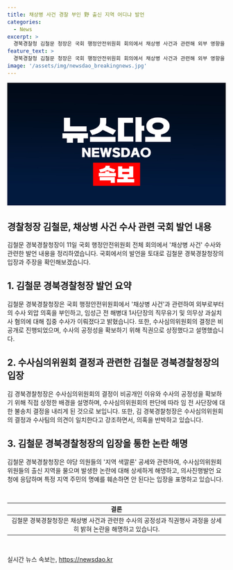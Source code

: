 ```yaml
---
title: 채상병 사건 경찰 부인 野 출신 지역 어디냐 발언
categories:
  - News
excerpt: >
  경북경찰청 김철문 청장은 국회 행정안전위원회 회의에서 채상병 사건과 관련해 외부 영향을 부정하며, 관련 피의자들에 대한 수사결과를 공개했다. 또한, 수사심의위원회의 공정성을 강조하며 야당과의 공방도 이어졌다. 7여단장과 사단장의 역할에 대한 설명과 채상병 사망 사건 관련 피의자에 대한 결론도 전하며 논란을 촉발했다.
feature_text: >
  경북경찰청 김철문 청장은 국회 행정안전위원회 회의에서 채상병 사건과 관련해 외부 영향을 부정하며, 관련 피의자들에 대한 수사결과를 공개했다. 또한, 수사심의위원회의 공정성을 강조하며 야당과의 공방도 이어졌다. 7여단장과 사단장의 역할에 대한 설명과 채상병 사망 사건 관련 피의자에 대한 결론도 전하며 논란을 촉발했다.
image: '/assets/img/newsdao_breakingnews.jpg'
---
```


<p><img src="/assets/img/newsdao_breakingnews.jpg" alt="implanttips 속보" /></p>

<h2 data-ke-size="size28">경찰청장 김철문, 채상병 사건 수사 관련 국회 발언 내용</h2>

<p data-ke-size="size16">김철문 경북경찰청장이 11일 국회 행정안전위원회 전체 회의에서 '채상병 사건' 수사와 관련한 발언 내용을 정리하였습니다. 국회에서의 발언을 토대로 김철문 경북경찰청장의 입장과 주장을 확인해보겠습니다. </p>

<h2 data-ke-size="size26">1. 김철문 경북경찰청장 발언 요약</h2>

<p data-ke-size="size16">김철문 경북경찰청장은 국회 행정안전위원회에서 '채상병 사건'과 관련하여 외부로부터의 수사 외압 의혹을 부인하고, 임성근 전 해병대 1사단장의 직무유기 및 의무상 과실치사 혐의에 대해 집중 수사가 이뤄졌다고 밝혔습니다. 또한, 수사심의위원회의 결정은 비공개로 진행되었으며, 수사의 공정성을 확보하기 위해 직권으로 상정했다고 설명했습니다.</p>

<h2 data-ke-size="size26">2. 수사심의위원회 결정과 관련한 김철문 경북경찰청장의 입장</h2>

<p data-ke-size="size16">김 경북경찰청장은 수사심의위원회의 결정이 비공개인 이유와 수사의 공정성을 확보하기 위해 직접 상정한 배경을 설명하며, 수사심의위원회의 판단에 따라 임 전 사단장에 대한 불송치 결정을 내리게 된 것으로 보입니다. 또한, 김 경북경찰청장은 수사심의위원회의 결정과 수사팀의 의견이 일치한다고 강조하면서, 의혹을 반박하고 있습니다.</p>

<h2 data-ke-size="size26">3. 김철문 경북경찰청장의 입장을 통한 논란 해명</h2>

<p data-ke-size="size16">김철문 경북경찰청장은 야당 의원들의 '지역 색깔론' 공세와 관련하여, 수사심의위원회 위원들의 출신 지역을 물으며 발생한 논란에 대해 상세하게 해명하고, 의사진행발언 요청에 응답하며 특정 지역 주민의 명예를 훼손하면 안 된다는 입장을 표명하고 있습니다. </p>

<p data-ke-size="size16">&nbsp;</p>

<table>
    <thead>
        <tr>
            <th style="text-align: center;"><b>결론</b></th>
        </tr>
    </thead>
    <tbody>
        <tr>
            <td style="text-align: center;">김철문 경북경찰청장은 채상병 사건과 관련한 수사의 공정성과 직권행사 과정을 상세히 밝혀 논란을 해명하고 있습니다. </td>
        </tr>
    </tbody>
</table>

<p data-ke-size="size16">&nbsp;</p>
실시간 뉴스 속보는, <a href="https://newsdao.kr" rel="dofollow">https://newsdao.kr</a>


